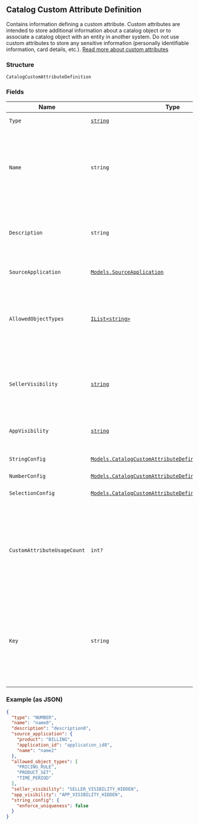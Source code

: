 ## Catalog Custom Attribute Definition

Contains information defining a custom attribute. Custom attributes are
intended to store additional information about a catalog object or to associate a
catalog object with an entity in another system. Do not use custom attributes
to store any sensitive information (personally identifiable information, card details, etc.).
[Read more about custom attributes](https://developer.squareup.com/docs/catalog-api/add-custom-attributes)

### Structure

`CatalogCustomAttributeDefinition`

### Fields

| Name | Type | Tags | Description |
|  --- | --- | --- | --- |
| `Type` | [`string`](/doc/models/catalog-custom-attribute-definition-type.md) |  | Defines the possible types for a custom attribute. |
| `Name` | `string` |  | The name of this definition for API and seller-facing UI purposes.<br>The name must be unique within the (merchant, application_id) pair. Required.<br>May not be empty and may not exceed 255 characters. Can be modified after creation. |
| `Description` | `string` | Optional | Seller-oriented description of the meaning of this Custom Attribute,<br>any constraints that the seller should observe, etc. May be displayed as a tooltip in Square UIs. |
| `SourceApplication` | [`Models.SourceApplication`](/doc/models/source-application.md) | Optional | Provides information about the application used to generate a change. |
| `AllowedObjectTypes` | [`IList<string>`](/doc/models/catalog-object-type.md) |  | The set of Catalog Object Types that this Custom Attribute may be applied to.<br>Currently, only `ITEM` and `ITEM_VARIATION` are allowed. At least one type must be included.<br>See [CatalogObjectType](#type-catalogobjecttype) for possible values |
| `SellerVisibility` | [`string`](/doc/models/catalog-custom-attribute-definition-seller-visibility.md) | Optional | Defines the visibility of a custom attribute to sellers in Square<br>client applications, Square APIs or in Square UIs (including Square Point<br>of Sale applications and Square Dashboard). |
| `AppVisibility` | [`string`](/doc/models/catalog-custom-attribute-definition-app-visibility.md) | Optional | Defines the visibility of a custom attribute to applications other than their<br>creating application. |
| `StringConfig` | [`Models.CatalogCustomAttributeDefinitionStringConfig`](/doc/models/catalog-custom-attribute-definition-string-config.md) | Optional | Configuration associated with Custom Attribute Definitions of type `STRING`. |
| `NumberConfig` | [`Models.CatalogCustomAttributeDefinitionNumberConfig`](/doc/models/catalog-custom-attribute-definition-number-config.md) | Optional | - |
| `SelectionConfig` | [`Models.CatalogCustomAttributeDefinitionSelectionConfig`](/doc/models/catalog-custom-attribute-definition-selection-config.md) | Optional | Configuration associated with `SELECTION`-type custom attribute definitions. |
| `CustomAttributeUsageCount` | `int?` | Optional | __Read-only.__ The number of custom attributes that reference this<br>custom attribute definition. Set by the server in response to a ListCatalog<br>request with `include_counts` set to `true`.  If the actual count is greater<br>than 100, `custom_attribute_usage_count` will be set to `100`. |
| `Key` | `string` | Optional | The name of the desired custom attribute key that can be used to access<br>the custom attribute value on catalog objects. Cannot be modified after the<br>custom attribute definition has been created.<br>Must be between 1 and 60 characters, and may only contain the characters [a-zA-Z0-9_-]. |

### Example (as JSON)

```json
{
  "type": "NUMBER",
  "name": "name0",
  "description": "description0",
  "source_application": {
    "product": "BILLING",
    "application_id": "application_id8",
    "name": "name2"
  },
  "allowed_object_types": [
    "PRICING_RULE",
    "PRODUCT_SET",
    "TIME_PERIOD"
  ],
  "seller_visibility": "SELLER_VISIBILITY_HIDDEN",
  "app_visibility": "APP_VISIBILITY_HIDDEN",
  "string_config": {
    "enforce_uniqueness": false
  }
}
```

